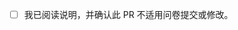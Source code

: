 <!-- 注意：如果您需要提交信息，请通过表单，谢谢合作！ -->

<!-- 目前因 workflow 问题，`/questionnaires` 目录完全由脚本从问卷生成。 -->
<!-- 直接修改 `/questionnaires` 目录内文件的 PR 会被强制覆盖。 -->
<!-- 问卷地址：https://submit.colleges.chat/ -->
<!-- 如果只希望补充部分信息，可将其它问题的回答留空。 -->

<!-- 确认无误后，请将下一行行首的 [ ] 修改为 [x]： -->
- [ ] 我已阅读说明，并确认此 PR 不适用问卷提交或修改。
<!-- 感谢您的贡献！ -->

<!-- 如有补充说明，请从下一行开始书写。 -->

